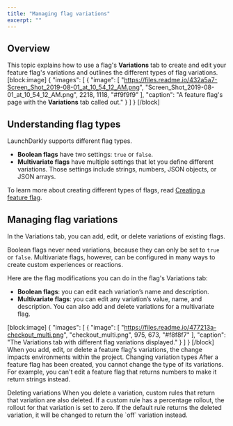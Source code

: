 ```yaml
---
title: "Managing flag variations"
excerpt: ""
---
```

## Overview
This topic explains how to use a flag's **Variations** tab to create and edit your feature flag's variations and outlines the different types of flag variations.
[block:image]
{
  "images": [
    {
      "image": [
        "https://files.readme.io/432a5a7-Screen_Shot_2019-08-01_at_10_54_12_AM.png",
        "Screen_Shot_2019-08-01_at_10_54_12_AM.png",
        2218,
        1118,
        "#f9f9f9"
      ],
      "caption": "A feature flag's page with the **Variations** tab called out."
    }
  ]
}
[/block]

## Understanding flag types
LaunchDarkly supports different flag types. 

* **Boolean flags** have two settings: `true` or `false`. 
* **Multivariate flags** have multiple settings that let you define different variations. Those settings include strings, numbers, JSON objects, or JSON arrays.

To learn more about creating different types of flags, read [Creating a feature flag](./creating-a-feature-flag).
## Managing flag variations
In the Variations tab, you can add, edit, or delete variations of existing flags. 

Boolean flags never need variations, because they can only be set to `true` or `false`. Multivariate flags, however, can be configured in many ways to create custom experiences or reactions.

Here are the flag modifications you can do in the flag's Variations tab:
* **Boolean flags**: you can edit each variation’s name and description. 
* **Multivariate flags**: you can edit any variation’s value, name, and description. You can also add and delete variations for a multivariate flag.

[block:image]
{
  "images": [
    {
      "image": [
        "https://files.readme.io/477213a-checkout_multi.png",
        "checkout_multi.png",
        975,
        673,
        "#f8f8f7"
      ],
      "caption": "The Variations tab with different flag variations displayed."
    }
  ]
}
[/block]
When you add, edit, or delete a feature flag's variations, the change impacts environments within the project.
<Callout intent="info">
  <CalloutTitle>Changing variation types</CalloutTitle>
   <CalloutDescription>After a feature flag has been created, you cannot change the type of its variations.  For example, you can't edit a feature flag that returns numbers to make it return strings instead.</CalloutDescription>
</Callout>

<Callout intent="alert">
  <CalloutTitle>Deleting variations</CalloutTitle>
   <CalloutDescription>When you delete a variation, custom rules that return that variation are also deleted. If a custom rule has a percentage rollout, the rollout for that variation is set to zero.
If the default rule returns the deleted variation, it will be changed to return the `off` variation instead.</CalloutDescription>
</Callout>